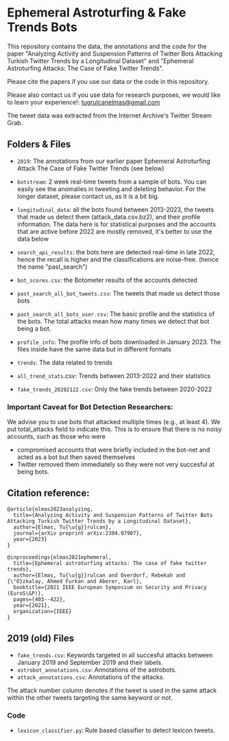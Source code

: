 # Ephemeral Astroturfing & Fake Trends Bots

This repository contains the data, the annotations and the code for the paper "Analyzing Activity and Suspension Patterns of Twitter Bots Attacking Turkish Twitter Trends by a Longitudinal Dataset" and "Ephemeral Astroturfing Attacks: The Case of Fake Twitter Trends". 

Please cite the papers if you use our data or the code in this repository.

Please also contact us if you use data for research purposes, we would like to learn your experience!: tugrulcanelmas@gmail.com

The tweet data was extracted from the Internet Archive's Twitter Stream Grab. 

## Folders & Files

- `2019`: The annotations from our earlier paper Ephemeral Astroturfing Attack The Case of Fake Twitter Trends (see below)

- `botstream`: 2 week real-time tweets from a sample of bots. You can easily see the anomalies in tweeting and deleting behavior. For the longer dataset, please contact us, as it is a bit big.

- `longitudinal_data`: all the bots found between 2013-2023, the tweets that made us detect them (attack_data.csv.bz2), and their profile information. 
The data here is for statistical purposes and the accounts that are active before 2022 are mostly removed, it's better to use the data below

- `search_api_results`: the bots here are detected real-time in late 2022, hence the recall is higher and the classifications are noise-free. (hence the name "past_search")
- `bot_scores.csv`: the Botometer results of the accounts detected
- `past_search_all_bot_tweets.csv`: The tweets that made us detect those bots
- `past_search_all_bots_user.csv`: The basic profile and the statistics of the bots. The total attacks mean how many times we detect that bot being a bot.
- `profile_info`: The profile info of bots downloaded in January 2023. The files inside have the same data but in different formats

- `trends`: The data related to trends
- `all_trend_stats`.csv: Trends between 2013-2022 and their statistics
- `fake_trends_20202122.csv`: Only the fake trends between 2020-2022

### Important Caveat for Bot Detection Researchers:
We advise you to use bots that attacked multiple times (e.g., at least 4). We put total_attacks field to indicate this. 
This is to ensure that there is no noisy accounts, such as those who were 
- compromised accounts that were briefly included in the bot-net and acted as a bot but then saved themselves 
- Twitter removed them immediately so they were not very succesful at being bots.

## Citation reference:

```
@article{elmas2023analyzing,
  title={Analyzing Activity and Suspension Patterns of Twitter Bots Attacking Turkish Twitter Trends by a Longitudinal Dataset},
  author={Elmas, Tu{\u{g}}rulcan},
  journal={arXiv preprint arXiv:2304.07907},
  year={2023}
}
```
```
@inproceedings{elmas2021ephemeral,
  title={Ephemeral astroturfing attacks: The case of fake twitter trends},
  author={Elmas, Tu{\u{g}}rulcan and Overdorf, Rebekah and {\"O}zkalay, Ahmed Furkan and Aberer, Karl},
  booktitle={2021 IEEE European Symposium on Security and Privacy (EuroS\&P)},
  pages={403--422},
  year={2021},
  organization={IEEE}
}
```

## 2019 (old) Files 

- `fake_trends.csv`: Keywords targeted in all succesful attacks between January 2019 and September 2019 and their labels.
- `astrobot_annotations.csv`: Annotations of the astrobots.
- `attack_annotations.csv`: Annotations of the attacks. 

The attack number column denotes if the tweet is used in the same attack within the other tweets targeting the same keyword or not.

### Code

- `lexicon_classifier.py`: Rule based classifier to detect lexicon tweets. 

